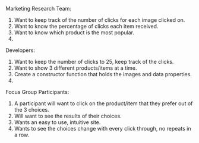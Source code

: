 Marketing Research Team:
1. Want to keep track of the number of clicks for each image clicked on.
2. Want to know the percentage of clicks each item received.
3. Want to know which product is the most popular.
4.

Developers:
1. Want to keep the number of clicks to 25, keep track of the clicks.
2. Want to show 3 different products/items at a time.
3. Create a constructor function that holds the images and data properties.
4. 

Focus Group Participants:
1. A participant will want to click on the product/item that they prefer out of the 3 choices.
2. Will want to see the results of their choices.
3. Wants an easy to use, intuitive site.
4. Wants to see the choices change with every click through, no repeats in a row.
